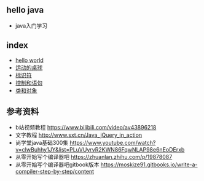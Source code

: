 ## hello java
* java入门学习

## index
* [hello world](./src/hello)
* [运动的桌球](./src/deskBall)
* [标识符](./src/identifier)
* [控制和语句](./src/ControlAndStatement)
* [类和对象](./src/Object)

## 参考资料
* b站视频教程 https://www.bilibili.com/video/av43896218
* 文字教程 http://www.sxt.cn/Java_jQuery_in_action
* 尚学堂java基础300集 https://www.youtube.com/watch?v=clwBuhhy1JY&list=PLuVUyrvR2KWN86FqwNLAP98e6nEoDErxb
* 从零开始写个编译器吧 https://zhuanlan.zhihu.com/p/19878087
* 从零开始写个编译器吧gitbook版本 https://moskize91.gitbooks.io/write-a-compiler-step-by-step/content

